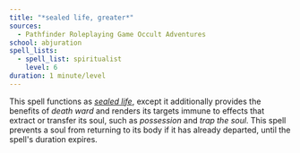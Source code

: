 ```yaml
---
title: "*sealed life, greater*"
sources:
  - Pathfinder Roleplaying Game Occult Adventures
school: abjuration
spell_lists:
  - spell_list: spiritualist
    level: 6
duration: 1 minute/level
---
```


This spell functions as [*sealed life*](/spells/sealed-life/), except it additionally provides the benefits of *death ward* and renders its targets immune to effects that extract or transfer its soul, such as *possession* and *trap the soul*. This spell prevents a soul from returning to its body if it has already departed, until the spell's duration expires.
